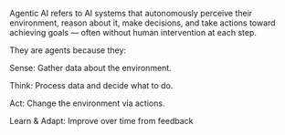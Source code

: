 Agentic AI refers to AI systems that autonomously perceive their environment, reason about it, make decisions, and take actions toward achieving goals — often without human intervention at each step.

They are agents because they:

Sense: Gather data about the environment.

Think: Process data and decide what to do.

Act: Change the environment via actions.

Learn & Adapt: Improve over time from feedback
